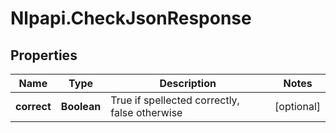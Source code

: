 # Nlpapi.CheckJsonResponse

## Properties
Name | Type | Description | Notes
------------ | ------------- | ------------- | -------------
**correct** | **Boolean** | True if spellected correctly, false otherwise | [optional] 



